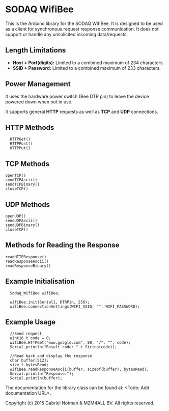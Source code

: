 # SODAQ WifiBee
This is the Arduino library for the SODAQ WifiBee.
It is designed to be used as a client for synchronous request response communication.
It does not support or handle any unsolicited incoming data/requests.

## Length Limitations
* __Host + Port(digits):__ Limited to a combined maximum of 234 characters.
* __SSID + Password:__ Limited to a combined maximum of 233 characters.

## Power Management
It uses the hardware power switch (Bee DTR pin) to leave the device powered
down when not in use.

It supports general __HTTP__ requests as well as __TCP__ and __UDP__ connections.

## HTTP Methods

~~~~~~~~~~~~~~~{.c}
  HTTPGet()
  HTTPPost()
  HTTPPut()
~~~~~~~~~~~~~~~

## TCP Methods

~~~~~~~~~~~~~~~{.c}
openTCP()
sendTCPAscii()
sendTCPBinary()
closeTCP()
~~~~~~~~~~~~~~~

## UDP Methods

~~~~~~~~~~~~~~~{.c}
openUDP()
sendUDPAscii()
sendUDPBinary()
closeTCP()
~~~~~~~~~~~~~~~

## Methods for Reading the Response

~~~~~~~~~~~~~~~{.c}
readHTTPResponse()
readResponseAscii()
readResponseBinary()
~~~~~~~~~~~~~~~

## Example Initialisation

~~~~~~~~~~~~~~~{.c}
  Sodaq_WifiBee wifiBee;
  
  wifiBee.init(Serial1, DTRPin, 256);
  wifiBee.connectionSettings(WIFI_SSID, "", WIFI_PASSWORD);
~~~~~~~~~~~~~~~

## Example Usage

~~~~~~~~~~~~~~~{.c}
  //Send request
  uint16_t code = 0;
  wifiBee.HTTPGet("www.google.com", 80, "/", "", code);
  Serial.println("Result code: " + String(code));
  
  //Read back and display the response
  char buffer[512];
  size_t bytesRead;
  wifiBee.readResponseAscii(buffer, sizeof(buffer), bytesRead);
  Serial.println("Response:");
  Serial.println(buffer);
~~~~~~~~~~~~~~~

The documentation for the library class can be found at: <Todo: Add documentation URL>.

Copyright (c) 2015 Gabriel Notman & M2M4ALL BV.  All rights reserved.
